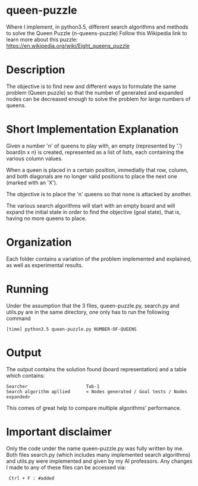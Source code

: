 # queen-puzzle
Where I implement, in python3.5, different search algorithms and methods to solve the Queen Puzzle (n-queens-puzzle)
Follow this Wikipedia link to learn more about this puzzle: https://en.wikipedia.org/wiki/Eight_queens_puzzle

# Description
The objective is to find new and different ways to formulate the same problem (Queen puzzle) so that the number of generated and expanded nodes can be decreased enough to solve the problem for large numbers of queens.

# Short Implementation Explanation

  Given a number 'n' of queens to play with, an empty (represented by '.') board(n x n) is created, represented as a list
  of lists, each containing the various column values.

  When a queen is placed in a certain position, immediatly that row, column, and both diagonals are no longer valid
  positions to place the next one (marked with an 'X').

  The objective is to place the 'n' queens so that none is attacked by another.

  The various search algorithms will start with an empty board and will expand the initial state in order to find the
  objective (goal state), that is, having no more queens to place.

# Organization
Each folder contains a variation of the problem implemented and explained, as well as experimental results.

# Running
Under the assumption that the 3 files, queen-puzzle.py, search.py and utils.py are in the same directory, one only has to run the following command

    [time] python3.5 queen-puzzle.py NUMBER-OF-QUEENS
    
# Output
The output contains the solution found (board representation) and a table which contains:

    Searcher                      Tab-1
    Search algorithm apllied      < Nodes generated / Goal tests / Nodes expanded>

This comes of great help to compare multiple algorithms' performance.

# Important disclaimer
Only the code under the name queen-puzzle.py was fully written by me.
Both files search.py (which includes many implemented search algorithms) and utils.py were implemented and given by my AI professors. Any changes I made to any of these files can be accessed via:

     Ctrl + F : #added
